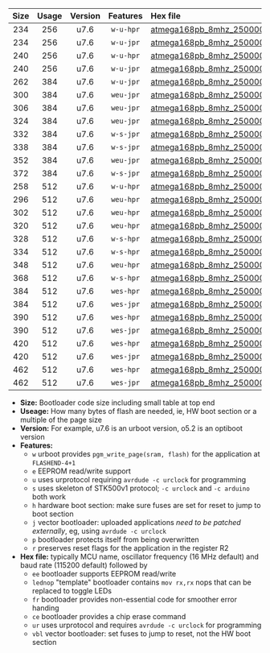 |Size|Usage|Version|Features|Hex file|
|:-:|:-:|:-:|:-:|:--|
|234|256|u7.6|`w-u-hpr`|[atmega168pb_8mhz_250000bps_ur.hex](https://raw.githubusercontent.com/stefanrueger/urboot/main//atmega168pb_8mhz_250000bps_ur.hex)|
|234|256|u7.6|`w-u-jpr`|[atmega168pb_8mhz_250000bps_ur_vbl.hex](https://raw.githubusercontent.com/stefanrueger/urboot/main//atmega168pb_8mhz_250000bps_ur_vbl.hex)|
|240|256|u7.6|`w-u-hpr`|[atmega168pb_8mhz_250000bps_lednop_ur.hex](https://raw.githubusercontent.com/stefanrueger/urboot/main//atmega168pb_8mhz_250000bps_lednop_ur.hex)|
|240|256|u7.6|`w-u-jpr`|[atmega168pb_8mhz_250000bps_lednop_ur_vbl.hex](https://raw.githubusercontent.com/stefanrueger/urboot/main//atmega168pb_8mhz_250000bps_lednop_ur_vbl.hex)|
|262|384|u7.6|`w-u-jpr`|[atmega168pb_8mhz_250000bps_lednop_fr_ur_vbl.hex](https://raw.githubusercontent.com/stefanrueger/urboot/main//atmega168pb_8mhz_250000bps_lednop_fr_ur_vbl.hex)|
|300|384|u7.6|`weu-jpr`|[atmega168pb_8mhz_250000bps_ee_ur_vbl.hex](https://raw.githubusercontent.com/stefanrueger/urboot/main//atmega168pb_8mhz_250000bps_ee_ur_vbl.hex)|
|306|384|u7.6|`weu-jpr`|[atmega168pb_8mhz_250000bps_ee_lednop_ur_vbl.hex](https://raw.githubusercontent.com/stefanrueger/urboot/main//atmega168pb_8mhz_250000bps_ee_lednop_ur_vbl.hex)|
|324|384|u7.6|`weu-jpr`|[atmega168pb_8mhz_250000bps_ee_lednop_fr_ur_vbl.hex](https://raw.githubusercontent.com/stefanrueger/urboot/main//atmega168pb_8mhz_250000bps_ee_lednop_fr_ur_vbl.hex)|
|332|384|u7.6|`w-s-jpr`|[atmega168pb_8mhz_250000bps_vbl.hex](https://raw.githubusercontent.com/stefanrueger/urboot/main//atmega168pb_8mhz_250000bps_vbl.hex)|
|338|384|u7.6|`w-s-jpr`|[atmega168pb_8mhz_250000bps_lednop_vbl.hex](https://raw.githubusercontent.com/stefanrueger/urboot/main//atmega168pb_8mhz_250000bps_lednop_vbl.hex)|
|352|384|u7.6|`weu-jpr`|[atmega168pb_8mhz_250000bps_ee_lednop_fr_ce_ur_vbl.hex](https://raw.githubusercontent.com/stefanrueger/urboot/main//atmega168pb_8mhz_250000bps_ee_lednop_fr_ce_ur_vbl.hex)|
|372|384|u7.6|`w-s-jpr`|[atmega168pb_8mhz_250000bps_lednop_fr_vbl.hex](https://raw.githubusercontent.com/stefanrueger/urboot/main//atmega168pb_8mhz_250000bps_lednop_fr_vbl.hex)|
|258|512|u7.6|`w-u-hpr`|[atmega168pb_8mhz_250000bps_lednop_fr_ur.hex](https://raw.githubusercontent.com/stefanrueger/urboot/main//atmega168pb_8mhz_250000bps_lednop_fr_ur.hex)|
|296|512|u7.6|`weu-hpr`|[atmega168pb_8mhz_250000bps_ee_ur.hex](https://raw.githubusercontent.com/stefanrueger/urboot/main//atmega168pb_8mhz_250000bps_ee_ur.hex)|
|302|512|u7.6|`weu-hpr`|[atmega168pb_8mhz_250000bps_ee_lednop_ur.hex](https://raw.githubusercontent.com/stefanrueger/urboot/main//atmega168pb_8mhz_250000bps_ee_lednop_ur.hex)|
|320|512|u7.6|`weu-hpr`|[atmega168pb_8mhz_250000bps_ee_lednop_fr_ur.hex](https://raw.githubusercontent.com/stefanrueger/urboot/main//atmega168pb_8mhz_250000bps_ee_lednop_fr_ur.hex)|
|328|512|u7.6|`w-s-hpr`|[atmega168pb_8mhz_250000bps.hex](https://raw.githubusercontent.com/stefanrueger/urboot/main//atmega168pb_8mhz_250000bps.hex)|
|334|512|u7.6|`w-s-hpr`|[atmega168pb_8mhz_250000bps_lednop.hex](https://raw.githubusercontent.com/stefanrueger/urboot/main//atmega168pb_8mhz_250000bps_lednop.hex)|
|348|512|u7.6|`weu-hpr`|[atmega168pb_8mhz_250000bps_ee_lednop_fr_ce_ur.hex](https://raw.githubusercontent.com/stefanrueger/urboot/main//atmega168pb_8mhz_250000bps_ee_lednop_fr_ce_ur.hex)|
|368|512|u7.6|`w-s-hpr`|[atmega168pb_8mhz_250000bps_lednop_fr.hex](https://raw.githubusercontent.com/stefanrueger/urboot/main//atmega168pb_8mhz_250000bps_lednop_fr.hex)|
|384|512|u7.6|`wes-hpr`|[atmega168pb_8mhz_250000bps_ee.hex](https://raw.githubusercontent.com/stefanrueger/urboot/main//atmega168pb_8mhz_250000bps_ee.hex)|
|384|512|u7.6|`wes-jpr`|[atmega168pb_8mhz_250000bps_ee_vbl.hex](https://raw.githubusercontent.com/stefanrueger/urboot/main//atmega168pb_8mhz_250000bps_ee_vbl.hex)|
|390|512|u7.6|`wes-hpr`|[atmega168pb_8mhz_250000bps_ee_lednop.hex](https://raw.githubusercontent.com/stefanrueger/urboot/main//atmega168pb_8mhz_250000bps_ee_lednop.hex)|
|390|512|u7.6|`wes-jpr`|[atmega168pb_8mhz_250000bps_ee_lednop_vbl.hex](https://raw.githubusercontent.com/stefanrueger/urboot/main//atmega168pb_8mhz_250000bps_ee_lednop_vbl.hex)|
|420|512|u7.6|`wes-hpr`|[atmega168pb_8mhz_250000bps_ee_lednop_fr.hex](https://raw.githubusercontent.com/stefanrueger/urboot/main//atmega168pb_8mhz_250000bps_ee_lednop_fr.hex)|
|420|512|u7.6|`wes-jpr`|[atmega168pb_8mhz_250000bps_ee_lednop_fr_vbl.hex](https://raw.githubusercontent.com/stefanrueger/urboot/main//atmega168pb_8mhz_250000bps_ee_lednop_fr_vbl.hex)|
|462|512|u7.6|`wes-hpr`|[atmega168pb_8mhz_250000bps_ee_lednop_fr_ce.hex](https://raw.githubusercontent.com/stefanrueger/urboot/main//atmega168pb_8mhz_250000bps_ee_lednop_fr_ce.hex)|
|462|512|u7.6|`wes-jpr`|[atmega168pb_8mhz_250000bps_ee_lednop_fr_ce_vbl.hex](https://raw.githubusercontent.com/stefanrueger/urboot/main//atmega168pb_8mhz_250000bps_ee_lednop_fr_ce_vbl.hex)|

- **Size:** Bootloader code size including small table at top end
- **Useage:** How many bytes of flash are needed, ie, HW boot section or a multiple of the page size
- **Version:** For example, u7.6 is an urboot version, o5.2 is an optiboot version
- **Features:**
  + `w` urboot provides `pgm_write_page(sram, flash)` for the application at `FLASHEND-4+1`
  + `e` EEPROM read/write support
  + `u` uses urprotocol requiring `avrdude -c urclock` for programming
  + `s` uses skeleton of STK500v1 protocol; `-c urclock` and `-c arduino` both work
  + `h` hardware boot section: make sure fuses are set for reset to jump to boot section
  + `j` vector bootloader: uploaded applications *need to be patched externally*, eg, using `avrdude -c urclock`
  + `p` bootloader protects itself from being overwritten
  + `r` preserves reset flags for the application in the register R2
- **Hex file:** typically MCU name, oscillator frequency (16 MHz default) and baud rate (115200 default) followed by
  + `ee` bootloader supports EEPROM read/write
  + `lednop` "template" bootloader contains `mov rx,rx` nops that can be replaced to toggle LEDs
  + `fr` bootloader provides non-essential code for smoother error handing
  + `ce` bootloader provides a chip erase command
  + `ur` uses urprotocol and requires `avrdude -c urclock` for programming
  + `vbl` vector bootloader: set fuses to jump to reset, not the HW boot section

